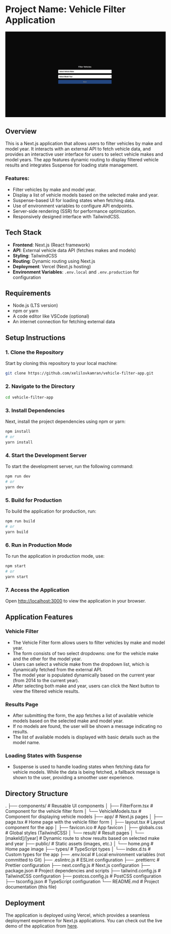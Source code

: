 # Project Name: Vehicle Filter Application

![Home page](public/home.png)

## Overview

This is a Next.js application that allows users to filter vehicles by make and model year. It interacts with an external API to fetch vehicle data, and provides an interactive user interface for users to select vehicle makes and model years. The app features dynamic routing to display filtered vehicle results and integrates Suspense for loading state management.

### Features:

- Filter vehicles by make and model year.
- Display a list of vehicle models based on the selected make and year.
- Suspense-based UI for loading states when fetching data.
- Use of environment variables to configure API endpoints.
- Server-side rendering (SSR) for performance optimization.
- Responsively designed interface with TailwindCSS.

## Tech Stack

- **Frontend**: Next.js (React framework)
- **API**: External vehicle data API (fetches makes and models)
- **Styling**: TailwindCSS
- **Routing**: Dynamic routing using Next.js
- **Deployment**: Vercel (Next.js hosting)
- **Environment Variables**: `.env.local` and `.env.production` for configuration

## Requirements

- Node.js (LTS version)
- npm or yarn
- A code editor like VSCode (optional)
- An internet connection for fetching external data

## Setup Instructions

### 1. Clone the Repository

Start by cloning this repository to your local machine:

```bash
git clone https://github.com/xelilovkamran/vehicle-filter-app.git
```

### 2. Navigate to the Directory

```bash
cd vehicle-filter-app
```

### 3. Install Dependencies

Next, install the project dependencies using npm or yarn:

```bash
npm install
# or
yarn install
```

### 4. Start the Development Server

To start the development server, run the following command:

```bash
npm run dev
# or
yarn dev
```

### 5. Build for Production

To build the application for production, run:

```bash
npm run build
# or
yarn build
```

### 6. Run in Production Mode

To run the application in production mode, use:

```bash
npm start
# or
yarn start
```

### 7. Access the Application

Open [http://localhost:3000](http://localhost:3000) to view the application in your browser.

## Application Features

### Vehicle Filter

- The Vehicle Filter form allows users to filter vehicles by make and model year.
- The form consists of two select dropdowns: one for the vehicle make and the other for the model year.
- Users can select a vehicle make from the dropdown list, which is dynamically fetched from the external API.
- The model year is populated dynamically based on the current year (from 2014 to the current year).
- After selecting both make and year, users can click the Next button to view the filtered vehicle results.

### Results Page

- After submitting the form, the app fetches a list of available vehicle models based on the selected make and model year.
- If no models are found, the user will be shown a message indicating no results.
- The list of available models is displayed with basic details such as the model name.

### Loading States with Suspense

- Suspense is used to handle loading states when fetching data for vehicle models. While the data is being fetched, a fallback message is shown to the user, providing a smoother user experience.

## Directory Structure

.
├── components/ # Reusable UI components
│ ├── FilterForm.tsx # Component for the vehicle filter form
│ └── VehicleModels.tsx # Component for displaying vehicle models
├── app/ # Next.js pages
│ ├── page.tsx # Home page with the vehicle filter form
│ ├── layout.tsx # Layout component for the app
│ ├── favicon.ico # App favicon
│ ├── globals.css # Global styles (TailwindCSS)
│ └── result/ # Result pages
│ └── [makeId]/[year] # Dynamic route to show results based on selected make and year
├── public/ # Static assets (images, etc.)
│ └── home.png # Home page image
├── types/ # TypeScript types
│ └── index.d.ts # Custom types for the app
├── .env.local # Local environment variables (not committed to Git)
├── .eslintrc.js # ESLint configuration
├── .prettierrc # Prettier configuration
├── next.config.js # Next.js configuration
├── package.json # Project dependencies and scripts
├── tailwind.config.js # TailwindCSS configuration
├── postcss.config.js # PostCSS configuration
├── tsconfig.json # TypeScript configuration
└── README.md # Project documentation (this file)

## Deployment

The application is deployed using Vercel, which provides a seamless deployment experience for Next.js applications. You can check out the live demo of the application from [here](https://vehicle-filter-app.vercel.app/).
